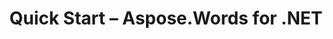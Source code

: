 ﻿---
title: Quick Start – Aspose.Words for .NET
articleTitle: Quick Start
linktitle: Quick Start
description: "Aspose.Words for .NET quick start PHP developers guide."
type: docs
weight: 20
url: /net/quick-start/
---



